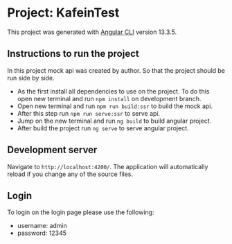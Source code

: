 # Project: KafeinTest

This project was generated with [Angular CLI](https://github.com/angular/angular-cli) version 13.3.5.

## Instructions to run the project

In this project mock api was created by author. So that the project should be run side by side.

- As the first install all dependencies to use on the project. To do this open new terminal and run `npm install` on development branch.
- Open new terminal and run `npm run build:ssr` to build the mock api. 
- After this step run `npm run serve:ssr` to serve api.
- Jump on the new terminal and run `ng build` to build angular project.
- After build the project run `ng serve` to serve angular project.
 
## Development server

Navigate to `http://localhost:4200/`. The application will automatically reload if you change any of the source files.

## Login 

To login on the login page please use the following:

 - username: admin
 - password: 12345








